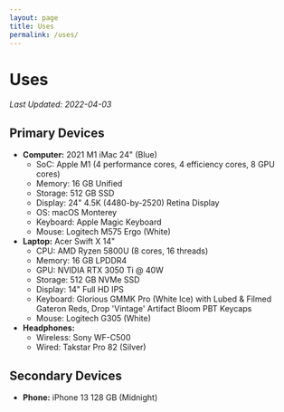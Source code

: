 ```yaml
---
layout: page
title: Uses
permalink: /uses/
---
```

# Uses


*Last Updated: 2022-04-03*

## Primary Devices
* **Computer:** 2021 M1 iMac 24" (Blue)
	+ SoC: Apple M1 (4 performance cores, 4 efficiency cores, 8 GPU cores)
	+ Memory: 16 GB Unified 
	+ Storage: 512 GB SSD
	+ Display: 24" 4.5K (4480-by-2520) Retina Display
	+ OS: macOS Monterey
	* Keyboard: Apple Magic Keyboard 
	* Mouse: Logitech M575 Ergo (White)
* **Laptop:** Acer Swift X 14"
	+ CPU: AMD Ryzen 5800U (8 cores, 16 threads)
	+ Memory: 16 GB LPDDR4
	+ GPU: NVIDIA RTX 3050 Ti @ 40W
	+ Storage: 512 GB NVMe SSD
	+ Display: 14" Full HD IPS 
	* Keyboard: Glorious GMMK Pro (White Ice) with Lubed & Filmed Gateron Reds, Drop 'Vintage' Artifact Bloom PBT Keycaps
	* Mouse: Logitech G305 (White)
* **Headphones:** 
	* Wireless: Sony WF-C500
	* Wired: Takstar Pro 82 (Silver)

## Secondary Devices

* **Phone:** iPhone 13 128 GB (Midnight)

